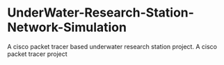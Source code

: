 # UnderWater-Research-Station-Network-Simulation
A cisco packet tracer based underwater research station project. A cisco packet tracer project
